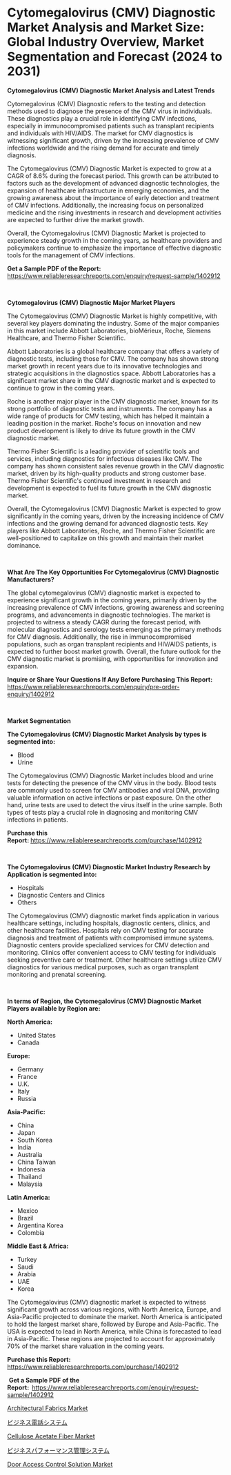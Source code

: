 <p><h1>Cytomegalovirus (CMV) Diagnostic Market Analysis and Market Size: Global Industry Overview, Market Segmentation and Forecast (2024 to 2031)</h1></p><p><strong>Cytomegalovirus (CMV) Diagnostic Market Analysis and Latest Trends</strong></p>
<p><p>Cytomegalovirus (CMV) Diagnostic refers to the testing and detection methods used to diagnose the presence of the CMV virus in individuals. These diagnostics play a crucial role in identifying CMV infections, especially in immunocompromised patients such as transplant recipients and individuals with HIV/AIDS. The market for CMV diagnostics is witnessing significant growth, driven by the increasing prevalence of CMV infections worldwide and the rising demand for accurate and timely diagnosis.</p><p>The Cytomegalovirus (CMV) Diagnostic Market is expected to grow at a CAGR of 8.6% during the forecast period. This growth can be attributed to factors such as the development of advanced diagnostic technologies, the expansion of healthcare infrastructure in emerging economies, and the growing awareness about the importance of early detection and treatment of CMV infections. Additionally, the increasing focus on personalized medicine and the rising investments in research and development activities are expected to further drive the market growth.</p><p>Overall, the Cytomegalovirus (CMV) Diagnostic Market is projected to experience steady growth in the coming years, as healthcare providers and policymakers continue to emphasize the importance of effective diagnostic tools for the management of CMV infections.</p></p>
<p><strong>Get a Sample PDF of the Report:&nbsp;</strong> <a href="https://www.reliableresearchreports.com/enquiry/request-sample/1402912">https://www.reliableresearchreports.com/enquiry/request-sample/1402912</a></p>
<p>&nbsp;</p>
<p><strong>Cytomegalovirus (CMV) Diagnostic Major Market Players</strong></p>
<p><p>The Cytomegalovirus (CMV) Diagnostic Market is highly competitive, with several key players dominating the industry. Some of the major companies in this market include Abbott Laboratories, bioMérieux, Roche, Siemens Healthcare, and Thermo Fisher Scientific.</p><p>Abbott Laboratories is a global healthcare company that offers a variety of diagnostic tests, including those for CMV. The company has shown strong market growth in recent years due to its innovative technologies and strategic acquisitions in the diagnostics space. Abbott Laboratories has a significant market share in the CMV diagnostic market and is expected to continue to grow in the coming years.</p><p>Roche is another major player in the CMV diagnostic market, known for its strong portfolio of diagnostic tests and instruments. The company has a wide range of products for CMV testing, which has helped it maintain a leading position in the market. Roche's focus on innovation and new product development is likely to drive its future growth in the CMV diagnostic market.</p><p>Thermo Fisher Scientific is a leading provider of scientific tools and services, including diagnostics for infectious diseases like CMV. The company has shown consistent sales revenue growth in the CMV diagnostic market, driven by its high-quality products and strong customer base. Thermo Fisher Scientific's continued investment in research and development is expected to fuel its future growth in the CMV diagnostic market.</p><p>Overall, the Cytomegalovirus (CMV) Diagnostic Market is expected to grow significantly in the coming years, driven by the increasing incidence of CMV infections and the growing demand for advanced diagnostic tests. Key players like Abbott Laboratories, Roche, and Thermo Fisher Scientific are well-positioned to capitalize on this growth and maintain their market dominance.</p></p>
<p>&nbsp;</p>
<p><strong>What Are The Key Opportunities For Cytomegalovirus (CMV) Diagnostic Manufacturers?</strong></p>
<p><p>The global cytomegalovirus (CMV) diagnostic market is expected to experience significant growth in the coming years, primarily driven by the increasing prevalence of CMV infections, growing awareness and screening programs, and advancements in diagnostic technologies. The market is projected to witness a steady CAGR during the forecast period, with molecular diagnostics and serology tests emerging as the primary methods for CMV diagnosis. Additionally, the rise in immunocompromised populations, such as organ transplant recipients and HIV/AIDS patients, is expected to further boost market growth. Overall, the future outlook for the CMV diagnostic market is promising, with opportunities for innovation and expansion.</p></p>
<p><strong>Inquire or Share Your Questions If Any Before Purchasing This Report:</strong> <a href="https://www.reliableresearchreports.com/enquiry/pre-order-enquiry/1402912">https://www.reliableresearchreports.com/enquiry/pre-order-enquiry/1402912</a></p>
<p>&nbsp;</p>
<p><strong>Market Segmentation</strong></p>
<p><strong>The Cytomegalovirus (CMV) Diagnostic Market Analysis by types is segmented into:</strong></p>
<p><ul><li>Blood</li><li>Urine</li></ul></p>
<p><p>The Cytomegalovirus (CMV) Diagnostic Market includes blood and urine tests for detecting the presence of the CMV virus in the body. Blood tests are commonly used to screen for CMV antibodies and viral DNA, providing valuable information on active infections or past exposure. On the other hand, urine tests are used to detect the virus itself in the urine sample. Both types of tests play a crucial role in diagnosing and monitoring CMV infections in patients.</p></p>
<p><strong>Purchase this Report:&nbsp;</strong><a href="https://www.reliableresearchreports.com/purchase/1402912">https://www.reliableresearchreports.com/purchase/1402912</a></p>
<p>&nbsp;</p>
<p><strong>The Cytomegalovirus (CMV) Diagnostic Market Industry Research by Application is segmented into:</strong></p>
<p><ul><li>Hospitals</li><li>Diagnostic Centers and Clinics</li><li>Others</li></ul></p>
<p><p>The Cytomegalovirus (CMV) diagnostic market finds application in various healthcare settings, including hospitals, diagnostic centers, clinics, and other healthcare facilities. Hospitals rely on CMV testing for accurate diagnosis and treatment of patients with compromised immune systems. Diagnostic centers provide specialized services for CMV detection and monitoring. Clinics offer convenient access to CMV testing for individuals seeking preventive care or treatment. Other healthcare settings utilize CMV diagnostics for various medical purposes, such as organ transplant monitoring and prenatal screening.</p></p>
<p>&nbsp;</p>
<p><strong>In terms of Region, the Cytomegalovirus (CMV) Diagnostic Market Players available by Region are:</strong></p>
<p>
    <p> <strong> North America: </strong>
        <ul>
            <li>United States</li>
            <li>Canada</li>
        </ul>
        </p> 
    <p> <strong> Europe: </strong>
        <ul>
            <li>Germany</li>
            <li>France</li>
            <li>U.K.</li>
            <li>Italy</li>
            <li>Russia</li>
        </ul>
        </p> 
    <p> <strong> Asia-Pacific: </strong>
        <ul>
            <li>China</li>
            <li>Japan</li>
            <li>South Korea</li>
            <li>India</li>
            <li>Australia</li>
            <li>China Taiwan</li>
            <li>Indonesia</li>
            <li>Thailand</li>
            <li>Malaysia</li>
        </ul>
        </p> 
    <p> <strong> Latin America: </strong>
        <ul>
            <li>Mexico</li>
            <li>Brazil</li>
            <li>Argentina Korea</li>
            <li>Colombia</li>
        </ul>
        </p> 
    <p> <strong> Middle East & Africa: </strong>
        <ul>
            <li>Turkey</li>
            <li>Saudi</li>
            <li>Arabia</li>
            <li>UAE</li>
            <li>Korea</li>
        </ul>
    </p>
    </p>
<p><p>The Cytomegalovirus (CMV) diagnostic market is expected to witness significant growth across various regions, with North America, Europe, and Asia-Pacific projected to dominate the market. North America is anticipated to hold the largest market share, followed by Europe and Asia-Pacific. The USA is expected to lead in North America, while China is forecasted to lead in Asia-Pacific. These regions are projected to account for approximately 70% of the market share valuation in the coming years.</p></p>
<p><strong>Purchase this Report: </strong><a href="https://www.reliableresearchreports.com/purchase/1402912">https://www.reliableresearchreports.com/purchase/1402912</a></p>
<p>&nbsp;<strong>Get a Sample PDF of the Report:&nbsp;&nbsp;</strong><a href="https://www.reliableresearchreports.com/enquiry/request-sample/1402912">https://www.reliableresearchreports.com/enquiry/request-sample/1402912</a></p>
<p><strong></strong></p>
<p><p><a href="https://view.publitas.com/reportprime-1/architectural-fabrics-market-furnish-information-about-market-size-market-share-market-dynamics-and-projections-spanning-from-2024-to-2031/">Architectural Fabrics Market</a></p><p><a href="https://github.com/hwbcz413288296/Market-Research-Report-List-1/blob/main/4675332183692.md">ビジネス電話システム</a></p><p><a href="https://view.publitas.com/reportprime-1/cellulose-acetate-fiber-market-size-evaluating-its-market-trends-growth-and-projections-2024-2031/">Cellulose Acetate Fiber Market</a></p><p><a href="https://github.com/efcvopdgkdx128/Market-Research-Report-List-1/blob/main/7060879183691.md">ビジネスパフォーマンス管理システム</a></p><p><a href="https://issuu.com/reportprime-2/docs/door-access-control-solution-market-size-2030.pptx">Door Access Control Solution Market</a></p></p>